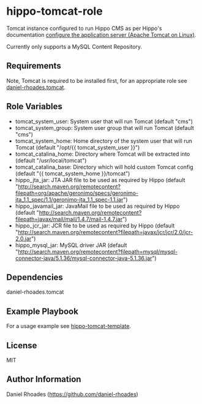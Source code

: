 hippo-tomcat-role
=================
Tomcat instance configured to run Hippo CMS as per Hippo's documentation [configure the application server (Apache Tomcat on Linux)](http://www.onehippo.org/library/enterprise/installation-and-configuration/linux-installation-manual.html).

Currently only supports a MySQL Content Repository.

Requirements
------------
Note, Tomcat is required to be installed first, for an appropriate role see [daniel-rhoades.tomcat](https://github.com/daniel-rhoades/tomcat-role).

Role Variables
--------------
- tomcat_system_user: System user that will run Tomcat (default "cms")
- tomcat_system_group: System user group that will run Tomcat (default "cms")
- tomcat_system_home: Home directory of the system user that will run Tomcat (default "/opt/{{ tomcat_system_user }}")
- tomcat_catalina_home: Directory where Tomcat will be extracted into (default "/usr/local/tomcat")
- tomcat_catalina_base: Directory which will hold custom Tomcat config (default "{{ tomcat_system_home }}/tomcat")
- hippo_jta_jar: JTA JAR file to be used as required by Hippo (default "http://search.maven.org/remotecontent?filepath=org/apache/geronimo/specs/geronimo-jta_1.1_spec/1.1/geronimo-jta_1.1_spec-1.1.jar")
- hippo_javamail_jar: JavaMail file to be used as required by Hippo (default "http://search.maven.org/remotecontent?filepath=javax/mail/mail/1.4.7/mail-1.4.7.jar")
- hippo_jcr_jar: JCR file to be used as required by Hippo (default "http://search.maven.org/remotecontent?filepath=javax/jcr/jcr/2.0/jcr-2.0.jar")
- hippo_mysql_jar: MySQL driver JAR (default "http://search.maven.org/remotecontent?filepath=mysql/mysql-connector-java/5.1.36/mysql-connector-java-5.1.36.jar")

Dependencies
------------
daniel-rhoades.tomcat

Example Playbook
----------------
For a usage example see [hippo-tomcat-template](https://github.com/daniel-rhoades/hippo-tomcat-template).

License
-------
MIT

Author Information
------------------
Daniel Rhoades (https://github.com/daniel-rhoades)